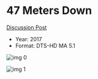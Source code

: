 # 47 Meters Down

[Discussion Post](https://www.avsforum.com/threads/bass-eq-for-filtered-movies.2995212/post-59498046)

* Year: 2017
* Format: DTS-HD MA 5.1

![img 0](https://i.imgur.com/c7aWreP.jpg)

![img 1](https://i.imgur.com/A0UzHtF.png)


